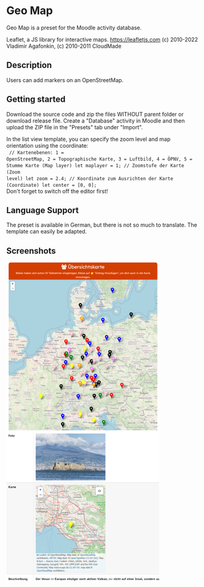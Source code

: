 # Geo Map

Geo Map is a preset for the Moodle activity database.

Leaflet, a JS library for interactive maps. https://leafletjs.com
(c) 2010-2022 Vladimir Agafonkin, (c) 2010-2011 CloudMade

## Description

Users can add markers on an OpenStreetMap.

## Getting started

Download the source code and zip the files WITHOUT parent folder or download release file. Create a "Database" activity in Moodle and then upload the ZIP file in the "Presets" tab under "Import".

In the list view template, you can specify the zoom level and map orientation using the coordinate:
<br>
<code>
    // Kartenebenen: 1 = OpenStreetMap, 2 = Topographische Karte, 3 = Luftbild, 4 = ÖPNV, 5 = Stumme Karte (Map layer)
     let maplayer = 1; 
    // Zoomstufe der Karte (Zoom level)
     let zoom = 2.4; 
    // Koordinate zum Ausrichten der Karte (Coordinate)
     let center = [0, 0]; 
</code>
<br>
Don't forget to switch off the editor first!

## Language Support

The preset is available in German, but there is not so much to translate. The template can easily be adapted. 

## Screenshots

<img width="400" alt="single view" src="/screenshots/listenansicht.png">
<img width="400" alt="single view" src="/screenshots/einzelansicht.png">
